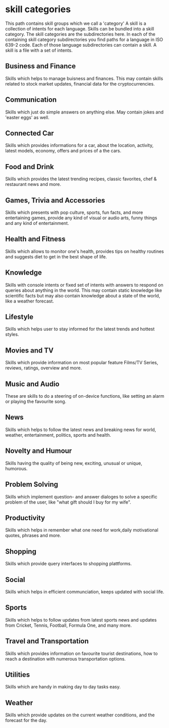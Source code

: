 # skill categories
This path contains skill groups which we call a 'category'
A skill is a collection of intents for each language. Skills can be bundled into a skill category.
The skill categories are the subdirectories here.
In each of the containing skill category subdirectories you find paths for a language in ISO 639-2 code.
Each of those language subdirectories can contain a skill. A skill is a file with a set of intents.


## Business and Finance
Skills which helps to manage buisness and finances. This may contain skills related to stock market updates, financial data for the cryptocurrencies.

## Communication
Skills which just do simple answers on anything else. May contain jokes and 'easter eggs' as well.

## Connected Car
Skills which provides informations for a car, about the location, activity, latest models, economy, offers and prices of a the cars.

## Food and Drink
Skills which provides the latest trending recipes, classic favorites, chef & restaurant news and more.

## Games, Trivia and Accessories
Skills which presents with pop culture, sports, fun facts, and more entertaining games, provide any kind of visual or audio arts, funny things and any kind of entertainment.


## Health and Fitness
Skills which allows to monitor one's health, provides tips on healthy routines and suggests diet to get in the best shape of life.  

## Knowledge
Skills with console intents or fixed set of intents with answers to respond on queries about anything in the world.
This may contain static knowledge like scientific facts but may also contain knowledge about a state of the world, like a weather forecast.

## Lifestyle
Skills which helps user to stay informed for the latest trends and hottest styles.

## Movies and TV
Skills which provide information on most popular feature Films/TV Series, reviews, ratings, overview and more.

## Music and Audio
These are skills to do a steering of on-device functions, like setting an alarm or playing the favourite song. 

## News
Skills which helps to follow the latest news and breaking news for world, weather, entertainment, politics, sports and health.

## Novelty and Humour
Skills having the quality of being new, exciting, unusual or unique, humorous.

## Problem Solving
Skills which implement question- and answer dialoges to solve a specific problem of the user, like "what gift should I buy for my wife".

## Productivity
Skills which helps in remember what one need for work,daily motivational quotes, phrases and more.

## Shopping
Skills which provide query interfaces to shopping plattforms.

## Social
Skills which helps in efficient communciation, keeps updated with social life.

## Sports
Skills which helps to follow updates from latest sports news and updates from Cricket, Tennis, Football, Formula One, and many more.

## Travel and Transportation
Skills which provides information on favourite tourist destinations, how to reach a destination with numerous transportation options.

## Utilities
Skills which are handy in making day to day tasks easy.

## Weather
Skills which provide  updates on the current weather conditions, and the forecast for the day.
